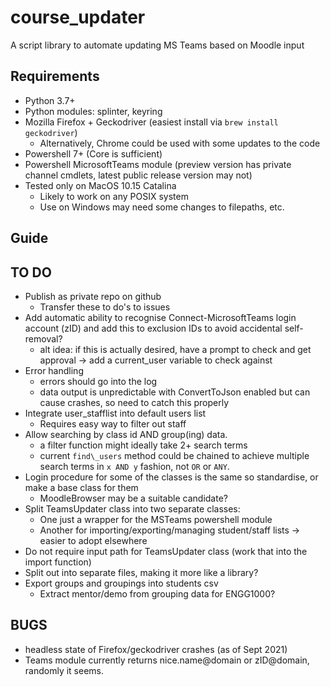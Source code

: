 # course\_updater
A script library to automate updating MS Teams based on Moodle input

## Requirements
- Python 3.7+
- Python modules: splinter, keyring
- Mozilla Firefox + Geckodriver (easiest install via `brew install geckodriver`)
	- Alternatively, Chrome could be used with some updates to the code
- Powershell 7+ (Core is sufficient)
- Powershell MicrosoftTeams module (preview version has private channel cmdlets, latest public release version may not)
- Tested only on MacOS 10.15 Catalina
	- Likely to work on any POSIX system
	- Use on Windows may need some changes to filepaths, etc.

## Guide


## TO DO
- Publish as private repo on github
	- Transfer these to do's to issues
- Add automatic ability to recognise Connect-MicrosoftTeams login account (zID) and add this to exclusion IDs to avoid accidental self-removal?
	- alt idea: if this is actually desired, have a prompt to check and get approval -> add a current_user variable to check against
- Error handling
	- errors should go into the log
	- data output is unpredictable with ConvertToJson enabled but can cause crashes, so need to catch this properly
- Integrate user_stafflist into default users list
	- Requires easy way to filter out staff
- Allow searching by class id AND group(ing) data.
	- a filter function might ideally take 2+ search terms
	- current `find\_users` method could be chained to achieve multiple search terms in `x AND y` fashion, not `OR` or `ANY`.
- Login procedure for some of the classes is the same so standardise, or make a base class for them
	- MoodleBrowser may be a suitable candidate?
- Split TeamsUpdater class into two separate classes:
	- One just a wrapper for the MSTeams powershell module
	- Another for importing/exporting/managing student/staff lists -> easier to adopt elsewhere
- Do not require input path for TeamsUpdater class (work that into the import function)
- Split out into separate files, making it more like a library?
- Export groups and groupings into students csv
	- Extract mentor/demo from grouping data for ENGG1000?

## BUGS
- headless state of Firefox/geckodriver crashes (as of Sept 2021)
- Teams module currently returns nice.name@domain or zID@domain, randomly it seems.